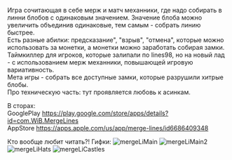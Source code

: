 Игра сочитающая в себе мерж и матч механники, где надо собирать в линни блобов с одинаковым значением. Значение блоба можно увеличить объединив одинаковые, тем самым - собрать линию быстрее.   
Есть разные абилки: предсказание", "взрыв", "отмена", которые можно использовать за монетки, а монетки можно заработать собирая замки.  
Таймкиллер для игроков, которые залипали по lines98, но на новый лад - с использованием мерж механники, повышающей игровую вариативность.  
Мета игры - собрать все доступные замки, которые разрушили хитрые блобы.  
Про техническую часть: тут проявляется любовь к асинкам.  

В сторах:  
GooglePlay https://play.google.com/store/apps/details?id=com.WiB.MergeLines  
AppStore https://apps.apple.com/us/app/merge-lines/id6686409348

Кто вообще любит читать?! Гифки:
![mergeLiMain](https://github.com/user-attachments/assets/2c0d51ec-88ce-4463-b71b-a25ca1ad1e18)
![mergeLiMain2](https://github.com/user-attachments/assets/9f5249c0-e1d4-4ac6-8421-5dad8b35e285)
![mergeLiHats](https://github.com/user-attachments/assets/685bdecd-a723-4cd3-8518-8da5cbac0587)
![mergeLiCastles](https://github.com/user-attachments/assets/2418714e-a34d-414c-b8ca-5fac75ca789d)

